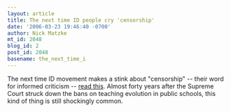 ```yaml
---
layout: article
title: The next time ID people cry 'censorship'
date: '2006-03-23 19:46:40 -0700'
author: Nick Matzke
mt_id: 2048
blog_id: 2
post_id: 2048
basename: the_next_time_i
---
```

The next time ID movement makes a stink about  "censorship"  -- their word for informed criticism -- [read this](http://www.ncseweb.org/resources/news/2006/AR/287_the_missing_link_3_23_2006.asp).  Almost forty years after the Supreme Court struck down the bans on teaching evolution in public schools, this kind of thing is still shockingly common.
